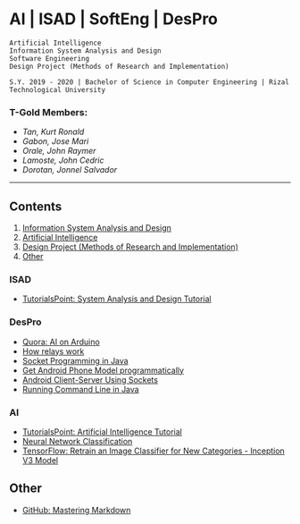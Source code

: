 # AI | ISAD | SoftEng | DesPro

```
Artificial Intelligence
Information System Analysis and Design
Software Engineering
Design Project (Methods of Research and Implementation)

S.Y. 2019 - 2020 | Bachelor of Science in Computer Engineering | Rizal Technological University
```
### T-Gold Members:
- *Tan, Kurt Ronald*
- *Gabon, Jose Mari*
- *Orale, John Raymer*
- *Lamoste, John Cedric*
- *Dorotan, Jonnel Salvador*
---


## Contents
1. [Information System Analysis and Design](#ISAD)
1. [Artificial Intelligence](#AI)
1. [Design Project (Methods of Research and Implementation)](#DesPro)
1. [Other](#Other)

### ISAD
- [TutorialsPoint: System Analysis and Design Tutorial](https://www.tutorialspoint.com/system_analysis_and_design/)

### DesPro
- [Quora: AI on Arduino](https://www.quora.com/How-do-you-implement-Artificial-Intelligence-in-an-Arduino-Project)
- [How relays work](https://youtu.be/tuOrH9sSykk)
- [Socket Programming in Java](https://www.geeksforgeeks.org/socket-programming-in-java/)
- [Get Android Phone Model programmatically](https://stackoverflow.com/questions/1995439/get-android-phone-model-programmatically)
- [Android Client-Server Using Sockets](http://androidsrc.net/android-client-server-using-sockets-client-implementation/)
- [Running Command Line in Java](https://stackoverflow.com/questions/8496494/running-command-line-in-java)

### AI
- [TutorialsPoint: Artificial Intelligence Tutorial](https://www.tutorialspoint.com/artificial_intelligence/index.htm)
- [Neural Network Classification](https://www.guru99.com/deep-learning-tutorial.html)
- [TensorFlow: Retrain an Image Classifier for New Categories - Inception V3 Model](https://www.tensorflow.org/hub/tutorials/image_retraining)

## Other
- [GitHub: Mastering Markdown](https://guides.github.com/features/mastering-markdown/)
